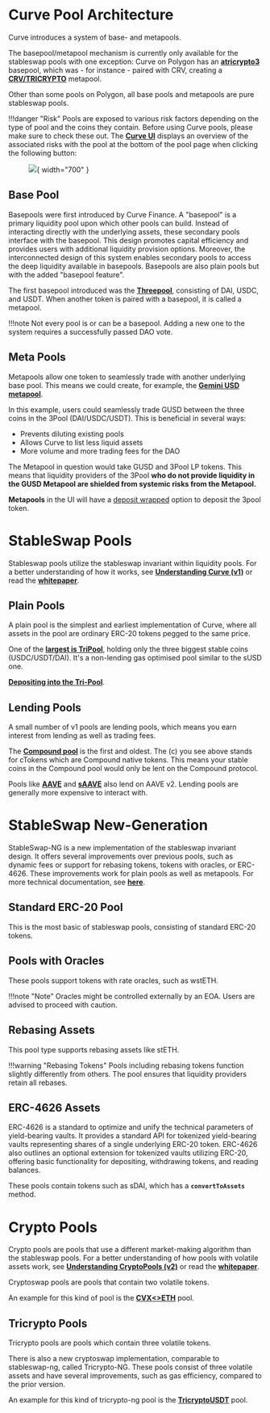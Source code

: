 # **Curve Pool Architecture**

Curve introduces a system of base- and metapools.

The basepool/metapool mechanism is currently only available for the stableswap pools with one exception: Curve on Polygon has an [**atricrypto3**](https://curve.fi/#/polygon/pools/atricrypto3/deposit) basepool, which was - for instance - paired with CRV, creating a [**CRV/TRICRYPTO**](https://curve.fi/#/polygon/pools/factory-crypto-1/deposit) metapool. 

Other than some pools on Polygon, all base pools and metapools are pure stableswap pools.

!!!danger "Risk"
    Pools are exposed to various risk factors depending on the type of pool and the coins they contain. Before using Curve pools, please make sure to check these out. The [**Curve UI**](https://curve.fi/) displays an overview of the associated risks with the pool at the bottom of the pool page when clicking the following button:
    <figure markdown>
    ![](../images/pool_risk_1.png){ width="700" }
    <figcaption></figcaption>
    </figure>



## **Base Pool**
Basepools were first introduced by Curve Finance. A "basepool" is a primary liquidity pool upon which other pools can build. Instead of interacting directly with the underlying assets, these secondary pools interface with the basepool. This design promotes capital efficiency and provides users with additional liquidity provision options. Moreover, the interconnected design of this system enables secondary pools to access the deep liquidity available in basepools. Basepools are also plain pools but with the added "basepool feature".

The first basepool introduced was the [**Threepool**](https://curve.fi/#/ethereum/pools/3pool/deposit), consisting of DAI, USDC, and USDT. When another token is paired with a basepool, it is called a metapool.

!!!note
    Not every pool is or can be a basepool. Adding a new one to the system requires a successfully passed DAO vote.


## **Meta Pools**
Metapools allow one token to seamlessly trade with another underlying base pool. This means we could create, for example, the [**Gemini USD metapool**](https://curve.fi/#/ethereum/pools/gusd/deposit).

In this example, users could seamlessly trade GUSD between the three coins in the 3Pool (DAI/USDC/USDT). This is beneficial in several ways:

*   Prevents diluting existing pools
*   Allows Curve to list less liquid assets
*   More volume and more trading fees for the DAO
    
The Metapool in question would take GUSD and 3Pool LP tokens. This means that liquidity providers of the 3Pool **who do not provide liquidity in the GUSD Metapool are shielded from systemic risks from the Metapool.**

**Metapools** in the UI will have a [deposit wrapped](../lp/depositing/depositing-into-a-metapool.md#depositing) option to deposit the 3pool token.


# **StableSwap Pools**

Stableswap pools utilize the stableswap invariant within liquidity pools. For a better understanding of how it works, see [**Understanding Curve (v1)**](https://resources.curve.fi/base-features/understanding-curve/) or read the [**whitepaper**](https://resources.curve.fi/pdf/curve-stableswap.pdf).



## **Plain Pools**
A plain pool is the simplest and earliest implementation of Curve, where all assets in the pool are ordinary ERC-20 tokens pegged to the same price.

One of the [**largest is TriPool**](https://curve.fi/#/ethereum/pools/3pool/deposit), holding only the three biggest stable coins (USDC/USDT/DAI). It's a non-lending gas optimised pool similar to the sUSD one.

[**Depositing into the Tri-Pool**](../lp/depositing/depositing-into-the-tri-pool.md).


## **Lending Pools**
A small number of v1 pools are lending pools, which means you earn interest from lending as well as trading fees.

The [**Compound pool**](https://curve.fi/#/ethereum/pools/compound/deposit) is the first and oldest. The (c) you see above stands for cTokens which are Compound native tokens. This means your stable coins in the Compound pool would only be lent on the Compound protocol.

Pools like [**AAVE**](https://curve.fi/#/ethereum/pools/aave/deposit) and [**sAAVE**](https://curve.fi/#/ethereum/pools/saave/deposit) also lend on AAVE v2. Lending pools are generally more expensive to interact with.



# **StableSwap New-Generation**

StableSwap-NG is a new implementation of the stableswap invariant design. It offers several improvements over previous pools, such as dynamic fees or support for rebasing tokens, tokens with oracles, or ERC-4626. These improvements work for plain pools as well as metapools. For more technical documentation, see [**here**](https://docs.curve.fi/stableswap-exchange/stableswap-ng/overview/).


## **Standard ERC-20 Pool**
This is the most basic of stableswap pools, consisting of standard ERC-20 tokens.


## **Pools with Oracles**
These pools support tokens with rate oracles, such as wstETH.

!!!note "Note"
    Oracles might be controlled externally by an EOA. Users are advised to proceed with caution.


## **Rebasing Assets**
This pool type supports rebasing assets like stETH.

!!!warning "Rebasing Tokens"
    Pools including rebasing tokens function slightly differently from others. The pool ensures that liquidity providers retain all rebases.


## **ERC-4626 Assets**
ERC-4626 is a standard to optimize and unify the technical parameters of yield-bearing vaults. It provides a standard API for tokenized yield-bearing vaults representing shares of a single underlying ERC-20 token. ERC-4626 also outlines an optional extension for tokenized vaults utilizing ERC-20, offering basic functionality for depositing, withdrawing tokens, and reading balances.

These pools contain tokens such as sDAI, which has a **`convertToAssets`** method.



# **Crypto Pools**
Crypto pools are pools that use a different market-making algorithm than the stableswap pools. For a better understanding of how pools with volatile assets work, see [**Understanding CryptoPools (v2)**](https://resources.curve.fi/base-features/understanding-curve/) or read the [**whitepaper**](https://docs.curve.fi/pdf/crypto-pools-paper.pdf).

Cryptoswap pools are pools that contain two volatile tokens.

An example for this kind of pool is the [**CVX<>ETH**](https://curve.fi/#/ethereum/pools/cvxeth/deposit) pool.


## **Tricrypto Pools**
Tricrypto pools are pools which contain three volatile tokens.

There is also a new cryptoswap implementation, comparable to stableswap-ng, called Tricrypto-NG. These pools consist of three volatile assets and have several improvements, such as gas efficiency, compared to the prior version. 

An example for this kind of tricrypto-ng pool is the [**TricryptoUSDT**](https://curve.fi/#/ethereum/pools/factory-tricrypto-1/deposit) pool.
